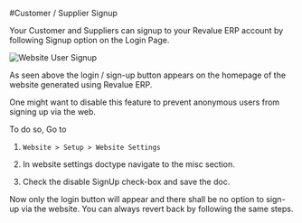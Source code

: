 #Customer / Supplier Signup

Your Customer and Suppliers can signup to your Revalue ERP account by following Signup option on the Login Page.

<img class="screenshot" alt="Website User Signup" src="/docs/assets/img/website/website-login.png">

As seen above the login / sign-up button appears on the homepage of the website generated using Revalue ERP.

One might want to disable this feature to prevent anonymous users from signing up via the web.

To do so, Go to 

1. ` Website > Setup > Website Settings ` 

2. In website settings doctype navigate to the misc section.

3. Check the disable SignUp check-box and save the doc.

Now only the login button will appear and there shall be no option to sign-up via the website. You can always revert back by following the same steps.


<!-- markdown -->